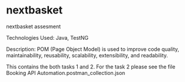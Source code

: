 # nextbasket
nextbasket assesment

Technologies Used:
Java, TestNG

Description:
POM (Page Object Model) is used to improve code quality, maintainability, reusability, scalability, extensibility, and readability.

This contains the both tasks 1 and 2. For the task 2 please see the file Booking API Automation.postman_collection.json




